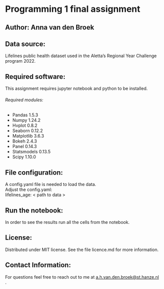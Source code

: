 # Programming 1 final assignment 
## Author: Anna van den Broek

## Data source:
Lifelines public health dataset used in the Aletta’s Regional Year Challenge program 2022.

## Required software:
This assignment requires jupyter notebook and python to be installed.

###### Required modules:
- Pandas 1.5.3
- Numpy 1.24.2
- Hvplot 0.8.2
- Seaborn 0.12.2
- Matplotlib 3.6.3
- Bokeh 2.4.3
- Panel 0.14.3
- Statsmodels 0.13.5
- Scipy 1.10.0


## File configuration:
A config.yaml file is needed to load the data.<br />
Adjust the config.yaml: <br />
lifelines_age: < path to data >

## Run the notebook:
In order to see the results run all the cells from the notebook.

## License:
Distributed under MIT license. See the file licence.md for more information.

## Contact Information:
For questions feel free to reach out to me at a.h.van.den.broek@st.hanze.nl .
